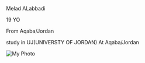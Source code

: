 Melad ALabbadi 

19 YO

From Aqaba/Jordan

study in UJ(UNIVERSTY OF JORDAN) At Aqaba/Jordan

  ![My Photo]([https://user-images.githubusercontent.com/12345678/abcdef.png](https://private-user-images.githubusercontent.com/234282254/494276348-18f9e5f9-10c9-45cd-bd33-2e046792b8bf.jpg?jwt=eyJ0eXAiOiJKV1QiLCJhbGciOiJIUzI1NiJ9.eyJpc3MiOiJnaXRodWIuY29tIiwiYXVkIjoicmF3LmdpdGh1YnVzZXJjb250ZW50LmNvbSIsImtleSI6ImtleTUiLCJleHAiOjE3NTg4NzAwMzMsIm5iZiI6MTc1ODg2OTczMywicGF0aCI6Ii8yMzQyODIyNTQvNDk0Mjc2MzQ4LTE4ZjllNWY5LTEwYzktNDVjZC1iZDMzLTJlMDQ2NzkyYjhiZi5qcGc_WC1BbXotQWxnb3JpdGhtPUFXUzQtSE1BQy1TSEEyNTYmWC1BbXotQ3JlZGVudGlhbD1BS0lBVkNPRFlMU0E1M1BRSzRaQSUyRjIwMjUwOTI2JTJGdXMtZWFzdC0xJTJGczMlMkZhd3M0X3JlcXVlc3QmWC1BbXotRGF0ZT0yMDI1MDkyNlQwNjU1MzNaJlgtQW16LUV4cGlyZXM9MzAwJlgtQW16LVNpZ25hdHVyZT1hYjdiZjg3NDhmNjU2ODBlZWUxODIwZWNjYWJkYjVkOGJlMmIzZmJkMDY5ZDdlZjcwZGFkMWNiMDhjZmYxNThjJlgtQW16LVNpZ25lZEhlYWRlcnM9aG9zdCJ9.mvRI1WJcWtTnb9qgeidiZHZL0CNLBN3jHnL0VoW9QME))
